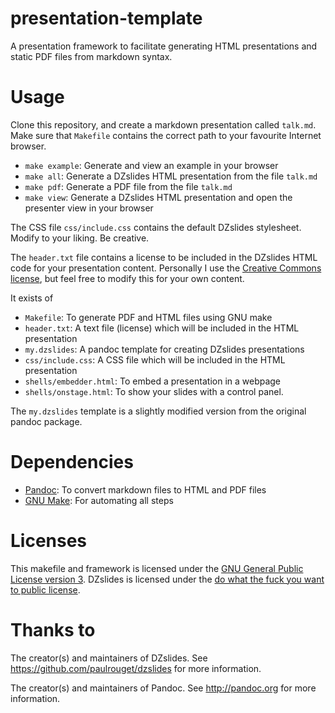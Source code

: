 presentation-template
=====================
A presentation framework to facilitate generating HTML presentations and static PDF files from markdown syntax.


Usage
=====
Clone this repository, and create a markdown presentation called ```talk.md```.
Make sure that ```Makefile``` contains the correct path to your favourite Internet browser.

* ```make example```: Generate and view an example in your browser
* ```make all```: Generate a DZslides HTML presentation from the file ```talk.md```
* ```make pdf```:  Generate a PDF file from the file ```talk.md```
* ```make view```: Generate a DZslides HTML presentation and open the presenter view in your browser



The CSS file ```css/include.css``` contains the default DZslides stylesheet. Modify to your liking. Be creative.

The ```header.txt``` file contains a license to be included in the DZslides HTML code for your presentation content. Personally I use the [Creative Commons license](http://creativecommons.org/licenses/by-sa/4.0/), but feel free to modify this for your own content.


It exists of
* ```Makefile```: To generate PDF and HTML files using GNU make
* ```header.txt```: A text file (license) which will be included in the HTML presentation
* ```my.dzslides```: A pandoc template for creating DZslides presentations
* ```css/include.css```: A CSS file which will be included in the HTML presentation
* ```shells/embedder.html```: To embed a presentation in a webpage
* ```shells/onstage.html```: To show your slides with a control panel.

The ```my.dzslides``` template is a slightly modified version from the original pandoc package.


Dependencies
============
* [Pandoc](http://pandoc.org): To convert markdown files to HTML and PDF files
* [GNU Make](https://www.gnu.org/software/make/): For automating all steps


Licenses
========

This makefile and framework is licensed under the [GNU General Public License version 3](http://www.gnu.org/licenses/gpl.html).
DZslides is licensed under the [do what the fuck you want to public license](http://www.wtfpl.net/txt/copying/).


Thanks to
=========
The creator(s) and maintainers of DZslides. See https://github.com/paulrouget/dzslides for more information.

The creator(s) and maintainers of Pandoc. See http://pandoc.org for more information.


